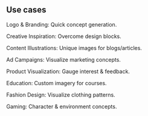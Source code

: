 



## Use cases

Logo & Branding: Quick concept generation.​

Creative Inspiration: Overcome design blocks.​

Content Illustrations: Unique images for blogs/articles.​

Ad Campaigns: Visualize marketing concepts.​

Product Visualization: Gauge interest & feedback.​

Education: Custom imagery for courses.​

Fashion Design: Visualize clothing patterns.​

Gaming: Character & environment concepts.​